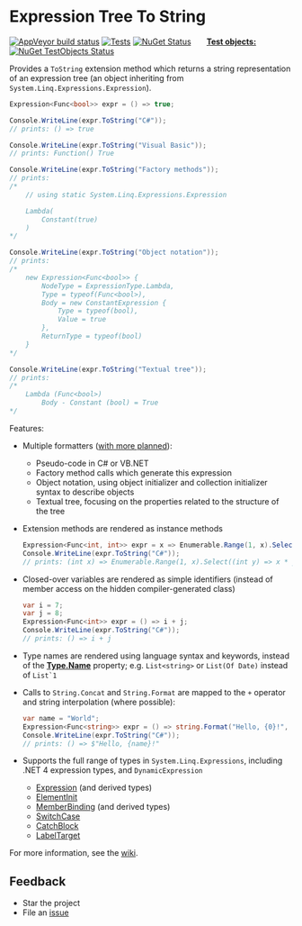# Expression Tree To String

[![AppVeyor build status](https://img.shields.io/appveyor/ci/zspitz/expressiontreetostring?style=flat&max-age=86400)](https://ci.appveyor.com/project/zspitz/expressiontreetostring) [![Tests](https://img.shields.io/appveyor/tests/zspitz/expressiontreetostring?compact_message&style=flat&max-age=86400)](https://ci.appveyor.com/project/zspitz/expressiontreetostring) [![NuGet Status](https://img.shields.io/nuget/v/ExpressionTreeToString.svg?style=flat&max-age=86400)](https://www.nuget.org/packages/ExpressionTreeToString/) &nbsp;&nbsp;&nbsp;&nbsp;&nbsp; [**Test objects:**](https://github.com/zspitz/ExpressionTreeToString/wiki/ExpressionTreeTestObjects) [![NuGet TestObjects Status](https://img.shields.io/nuget/v/ExpressionTreeTestObjects.svg?style=flat&max-age=86400)](https://www.nuget.org/packages/ExpressionTreeTestObjects/) 

Provides a `ToString` extension method which returns a string representation of an expression tree (an object inheriting from `System.Linq.Expressions.Expression`).

```csharp
Expression<Func<bool>> expr = () => true;

Console.WriteLine(expr.ToString("C#"));
// prints: () => true

Console.WriteLine(expr.ToString("Visual Basic"));
// prints: Function() True

Console.WriteLine(expr.ToString("Factory methods"));
// prints:
/*
    // using static System.Linq.Expressions.Expression

    Lambda(
        Constant(true)
    )
*/

Console.WriteLine(expr.ToString("Object notation"));
// prints:
/*
    new Expression<Func<bool>> {
        NodeType = ExpressionType.Lambda,
        Type = typeof(Func<bool>),
        Body = new ConstantExpression {
            Type = typeof(bool),
            Value = true
        },
        ReturnType = typeof(bool)
    }
*/

Console.WriteLine(expr.ToString("Textual tree"));
// prints:
/*
    Lambda (Func<bool>)
        Body - Constant (bool) = True
*/
```

Features:

* Multiple formatters ([with more planned](https://github.com/zspitz/ExpressionTreeToString/issues/38)):

  * Pseudo-code in C# or VB.NET
  * Factory method calls which generate this expression
  * Object notation, using object initializer and collection initializer syntax to describe objects
  * Textual tree, focusing on the properties related to the structure of the tree

* Extension methods are rendered as instance methods

    ```csharp
    Expression<Func<int, int>> expr = x => Enumerable.Range(1, x).Select(y => x * y).Count();
    Console.WriteLine(expr.ToString("C#"));
    // prints: (int x) => Enumerable.Range(1, x).Select((int y) => x * y).Count()
    ```

* Closed-over variables are rendered as simple identifiers (instead of member access on the hidden compiler-generated class)

    ```csharp
    var i = 7;
    var j = 8;
    Expression<Func<int>> expr = () => i + j;
    Console.WriteLine(expr.ToString("C#"));
    // prints: () => i + j
    ```

* Type names are rendered using language syntax and keywords, instead of the [**Type.Name**](https://docs.microsoft.com/en-us/dotnet/api/system.type.name) property; e.g. `List<string>` or `List(Of Date)` instead of ``List`1``

* Calls to `String.Concat` and `String.Format` are mapped to the `+` operator and string interpolation (where possible):

    ```csharp
    var name = "World";
    Expression<Func<string>> expr = () => string.Format("Hello, {0}!", name);
    Console.WriteLine(expr.ToString("C#"));
    // prints: () => $"Hello, {name}!"
    ```

* Supports the full range of types in `System.Linq.Expressions`, including .NET 4 expression types, and `DynamicExpression`

  * [Expression](https://docs.microsoft.com/en-us/dotnet/api/system.linq.expressions.expression) (and derived types)
  * [ElementInit](https://docs.microsoft.com/en-us/dotnet/api/system.linq.expressions.elementinit)
  * [MemberBinding](https://docs.microsoft.com/en-us/dotnet/api/system.linq.expressions.memberbinding) (and derived types)
  * [SwitchCase](https://docs.microsoft.com/en-us/dotnet/api/system.linq.expressions.switchcase)
  * [CatchBlock](https://docs.microsoft.com/en-us/dotnet/api/system.linq.expressions.catchblock)
  * [LabelTarget](https://docs.microsoft.com/en-us/dotnet/api/system.linq.expressions.labeltarget)
  
For more information, see the [wiki](https://github.com/zspitz/ExpressionToString/wiki/String-rendering-library-overview).

## Feedback

* Star the project
* File an [issue](https://github.com/zspitz/ExpressionToString/issues)
